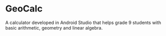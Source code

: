 # GeoCalc
A calculator developed in Android Studio that helps grade 9 students with basic arithmetic, geometry and linear algebra.  
